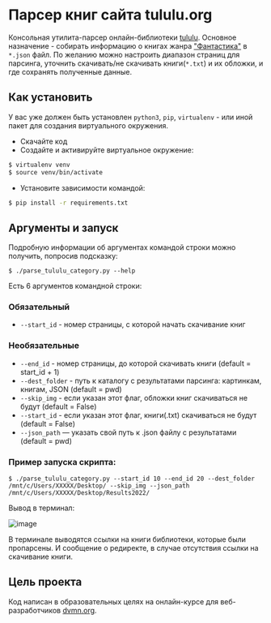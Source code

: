 # Парсер книг сайта tululu.org
Консольная утилита-парсер онлайн-библиотеки [tululu](http://tululu.org). Основное назначение - собирать информацию о книгах жанра ["Фантастика"](https://tululu.org/l55/) в `*.json` файл. По желанию можно настроить диапазон страниц для парсинга, уточнить скачивать/не скачивать книги(`*.txt`) и их обложки, и где сохранять полученные данные.

## Как установить

У вас уже должен быть установлен `python3`, `pip`, `virtualenv` - или иной пакет для создания виртуального окружения.

- Скачайте код
- Создайте и активируйте виртуальное окружение:
```bash
$ virtualenv venv
$ source venv/bin/activate
```
- Установите зависимости командой:
```bash
$ pip install -r requirements.txt
```

## Аргументы и запуск
Подробную информации об аргументах командой строки можно получить, попросив подсказку:
```python3
$ ./parse_tululu_category.py --help
```

Есть 6 аргументов командной строки:

### Обязательный
- `--start_id` - номер страницы, с которой начать скачивание книг

### Необязательные
- `--end_id` -  номер страницы, до которой скачивать книги (default = start_id + 1)
- `--dest_folder` - путь к каталогу с результатами парсинга: картинкам, книгам, JSON (default = pwd)
- `--skip_img` - если указан этот флаг, обложки книг скачиваться не будут (default = False)
- `--start_id` - если указан этот флаг, книги(.txt) скачиваться не будут (default = False)
- `--json_path` — указать свой путь к .json файлу с результатами (default = pwd)

### Пример запуска скрипта:
```python3
$ ./parse_tululu_category.py --start_id 10 --end_id 20 --dest_folder /mnt/c/Users/XXXXX/Desktop/ --skip_img --json_path /mnt/c/Users/XXXXX/Desktop/Results2022/
```
Вывод в терминал:

![image](https://user-images.githubusercontent.com/77130336/194813720-abafa3b1-8df2-4275-b0ec-90bfdf7b1b54.png)

В терминале выводятся ссылки на книги библиотеки, которые были пропарсены. И сообщение о редиректе, в случае отсутствия ссылки на скачивание книги. 

## Цель проекта

Код написан в образовательных целях на онлайн-курсе для веб-разработчиков [dvmn.org](https://dvmn.org/).
